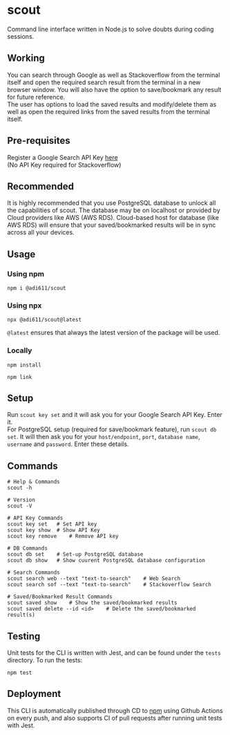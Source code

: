 # scout

Command line interface written in Node.js to solve doubts during coding sessions.

## Working

You can search through Google as well as Stackoverflow from the terminal itself and open the required search result from the terminal in a new browser window. You will also have the option to save/bookmark any result for future reference.  
The user has options to load the saved results and modify/delete them as well as open the required links from the saved results from the terminal itself.

## Pre-requisites

Register a Google Search API Key [here](https://rapidapi.com/apigeek/api/google-search3/)  
(No API Key required for Stackoverflow)

## Recommended

It is highly recommended that you use PostgreSQL database to unlock all the capabilities of scout. The database may be on localhost or provided by Cloud providers like AWS (AWS RDS). Cloud-based host for database (like AWS RDS) will ensure that your saved/bookmarked results will be in sync across all your devices.

## Usage

### Using npm

```
npm i @adi611/scout
```

### Using npx

```
npx @adi611/scout@latest
```

`@latest` ensures that always the latest version of the package will be used.

### Locally

```
npm install

npm link
```

## Setup

Run `scout key set` and it will ask you for your Google Search API Key. Enter it.  
For PostgreSQL setup (required for save/bookmark feature), run `scout db set`. It will then ask you for your `host/endpoint`, `port`, `database name`, `username` and `password`. Enter these details.

## Commands

```
# Help & Commands
scout -h

# Version
scout -V

# API Key Commands
scout key set   # Set API key
scout key show  # Show API Key
scout key remove    # Remove API key

# DB Commands
scout db set    # Set-up PostgreSQL database
scout db show   # Show cuurent PostgreSQL database configuration

# Search Commands
scout search web --text "text-to-search"    # Web Search
scout search sof --text "text-to-search"    # Stackoverflow Search

# Saved/Bookmarked Result Commands
scout saved show    # Show the saved/bookmarked results
scout saved delete --id <id>    # Delete the saved/bookmarked result(s)

```

## Testing

Unit tests for the CLI is written with Jest, and can be found under the `tests` directory. To run the tests:

```
npm test
```

## Deployment

This CLI is automatically published through CD to [npm](https://www.npmjs.com/package/@adi611/scout) using Github Actions on every push, and also supports CI of pull requests after running unit tests with Jest.
